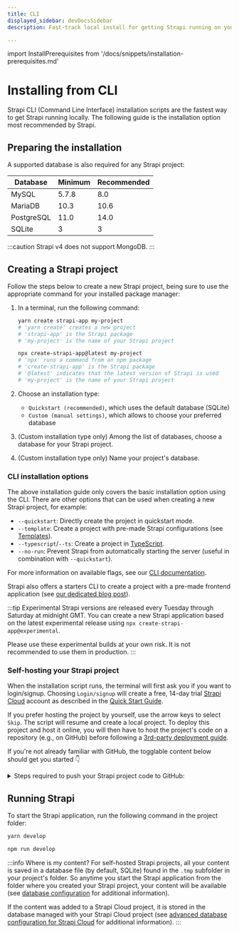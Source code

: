 ```yaml
---
title: CLI
displayed_sidebar: devDocsSidebar
description: Fast-track local install for getting Strapi running on your computer in less than a minute.

---
```


import InstallPrerequisites from '/docs/snippets/installation-prerequisites.md'

# Installing from CLI

Strapi CLI (Command Line Interface) installation scripts are the fastest way to get Strapi running locally. The following guide is the installation option most recommended by Strapi.

## Preparing the installation

<InstallPrerequisites components={props.components} />

A supported database is also required for any Strapi project:

| Database   | Minimum | Recommended |
|------------|---------|-------------|
| MySQL      | 5.7.8   | 8.0         |
| MariaDB    | 10.3    | 10.6        |
| PostgreSQL | 11.0    | 14.0        |
| SQLite     | 3       | 3           |

:::caution
Strapi v4 does not support MongoDB.
:::

## Creating a Strapi project

Follow the steps below to create a new Strapi project, being sure to use the appropriate command for your installed package manager:

1. In a terminal, run the following command:

    <Tabs groupId="yarn-npm">

    <TabItem value="yarn" label="Yarn">

    ```bash
    yarn create strapi-app my-project
    # 'yarn create' creates a new project
    # 'strapi-app' is the Strapi package
    # 'my-project' is the name of your Strapi project
    ```
    
    </TabItem>

    <TabItem value="npm" label="NPM">

    ```bash
    npx create-strapi-app@latest my-project
    # 'npx' runs a command from an npm package
    # 'create-strapi-app' is the Strapi package
    # '@latest' indicates that the latest version of Strapi is used
    # 'my-project' is the name of your Strapi project
    ```
    
    </TabItem>

    </Tabs>

2. Choose an installation type:

   - `Quickstart (recommended)`, which uses the default database (SQLite)
   - `Custom (manual settings)`, which allows to choose your preferred database

3. (Custom installation type only) Among the list of databases, choose a database for your Strapi project.

4. (Custom installation type only) Name your project's database.

### CLI installation options

The above installation guide only covers the basic installation option using the CLI. There are other options that can be used when creating a new Strapi project, for example:

- `--quickstart`: Directly create the project in quickstart mode.
- `--template`: Create a project with pre-made Strapi configurations (see [Templates](/dev-docs/templates)).
- `--typescript`/`--ts`: Create a project in [TypeScript](/dev-docs/typescript).
- `--no-run`: Prevent Strapi from automatically starting the server (useful in combination with `--quickstart`).

<!-- TODO: update with the flag to bypass the Cloud login -->

For more information on available flags, see our [CLI documentation](/dev-docs/cli).

Strapi also offers a starters CLI to create a project with a pre-made frontend application (see [our dedicated blog post](https://strapi.io/blog/announcing-the-strapi-starter-cli)).

:::tip
Experimental Strapi versions are released every Tuesday through Saturday at midnight GMT. You can create a new Strapi application based on the latest experimental release using `npx create-strapi-app@experimental`.

Please use these experimental builds at your own risk. It is not recommended to use them in production.
:::

### Self-hosting your Strapi project

When the installation script runs, the terminal will first ask you if you want to login/signup. Choosing `Login/signup` will create a free, 14-day trial [Strapi Cloud](/cloud/intro#what-is-strapi-cloud) account as described in the [Quick Start Guide](/dev-docs/quick-start).

If you prefer hosting the project by yourself, use the arrow keys to select `Skip`. The script will resume and create a local project. To deploy this project and host it online, you will then have to host the project's code on a repository (e.g., on GitHub) before following a [3rd-party deployment guide](/dev-docs/deployment).

If you're not already familiar with GitHub, the togglable content below should get you started 👇

<details>
<summary>Steps required to push your Strapi project code to GitHub:</summary>

1. In the terminal, ensure you are still in the folder that hosts the Strapi project you created.
2. Run the `git init` command to initialize git for this folder.
3. Run the `git add .` command to add all modified files to the git index.
4. Run the `git commit -m "Initial commit"` command to create a commit with all the added changes.
5. Log in to your GitHub account and [create a new repository](https://docs.github.com/en/repositories/creating-and-managing-repositories/quickstart-for-repositories). Give the new repository a name, for instance `my-first-strapi-project`, and remember this name.
6. Go back to the terminal and push your local repository to GitHub:

  a. Run a command similar to the following: `git remote add origin git@github.com:yourname/my-first-strapi-project.git`, ensuring you replace `yourname` by your actual GitHub profile name, and `my-first-strapi-project` by the actual name you used at step 4.

  b. Run the `git push --set-upstream origin main` command to finally push the commit to your GitHub repository.

Additional information about using git with the command line interface can be found in the [official GitHub documentation](https://docs.github.com/en/migrations/importing-source-code/using-the-command-line-to-import-source-code/adding-locally-hosted-code-to-github#adding-a-local-repository-to-github-using-git).

</details>



## Running Strapi

To start the Strapi application, run the following command in the project folder:

<Tabs groupId="yarn-npm">

<TabItem value="yarn" label="Yarn">

```bash
yarn develop
```

</TabItem>

<TabItem value="npm" label="NPM">

```bash
npm run develop
```

</TabItem>

</Tabs>

:::info Where is my content?
For self-hosted Strapi projects, all your content is saved in a database file (by default, SQLite) found in the `.tmp` subfolder in your project's folder. So anytime you start the Strapi application from the folder where you created your Strapi project, your content will be available (see [database configuration](/dev-docs/configurations/database) for additional information).

If the content was added to a Strapi Cloud project, it is stored in the database managed with your Strapi Cloud project (see [advanced database configuration for Strapi Cloud](/cloud/advanced/database) for additional information).
:::
